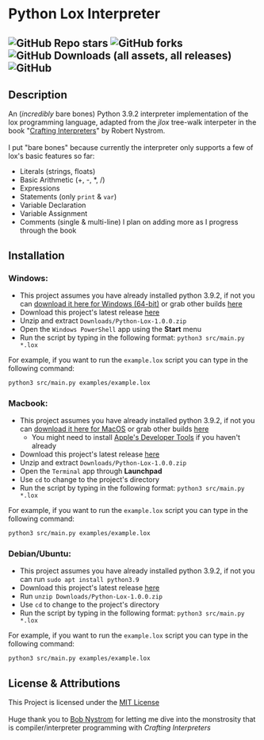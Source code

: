 # Python Lox Interpreter
![GitHub Repo stars](https://img.shields.io/github/stars/Soup-5/Python-Lox)
![GitHub forks](https://img.shields.io/github/forks/Soup-5/Python-Lox)
![GitHub Downloads (all assets, all releases)](https://img.shields.io/github/downloads/Soup-5/Python-Lox/total)
![GitHub](https://img.shields.io/github/license/Soup-5/Python-Lox)
---

## Description

An (*incredibly* bare bones) Python 3.9.2 interpreter implementation of the lox 
programming language, adapted from the *jlox* tree-walk interpeter in the book
"[Crafting Interpreters](https://craftinginterpreters.com/)" by Robert Nystrom.\
\
I put "bare bones" because currently the interpreter only supports a few of
lox's basic features so far:
- Literals (strings, floats)
- Basic Arithmetic (+, -, *, /)
- Expressions
- Statements (only `print` & `var`)
- Variable Declaration
- Variable Assignment
- Comments (single & multi-line)
I plan on adding more as I progress through the book

## Installation

### Windows:

- This project assumes you have already installed python 3.9.2, if not you can 
  [download it here for Windows (64-bit)](https://www.python.org/ftp/python/3.9.2/python-3.9.2-amd64.exe)
  or grab other builds [here](https://www.python.org/downloads/release/python-392/)
- Download this project's latest release [here](https://github.com/Soup-5/Python-Lox/archive/refs/tags/v1.0.0.zip)
- Unzip and extract `Downloads/Python-Lox-1.0.0.zip`
- Open the `Windows PowerShell` app using the **Start** menu
- Run the script by typing in the following format: `python3 src/main.py *.lox`

For example, if you want to run the `example.lox` script you can type in the following command:
```bash
python3 src/main.py examples/example.lox
```

### Macbook:

- This project assumes you have already installed python 3.9.2, if not you can 
  [download it here for MacOS](https://www.python.org/ftp/python/3.9.2/python-3.9.2-macos11.pkg)
  or grab other builds [here](https://www.python.org/downloads/release/python-392/)
    - You might need to install [Apple's Developer Tools](https://developer.apple.com/xcode/resources/)
      if you haven't already
- Download this project's latest release [here](https://github.com/Soup-5/Python-Lox/archive/refs/tags/v1.0.0.zip)
- Unzip and extract `Downloads/Python-Lox-1.0.0.zip`
- Open the `Terminal` app through **Launchpad**
- Use `cd` to change to the project's directory
- Run the script by typing in the following format: `python3 src/main.py *.lox`

For example, if you want to run the `example.lox` script you can type in the following command:
```bash
python3 src/main.py examples/example.lox
```

### Debian/Ubuntu:

- This project assumes you have already installed python 3.9.2, if not you can
  run `sudo apt install python3.9`
- Download this project's latest release [here](https://github.com/Soup-5/Python-Lox/archive/refs/tags/v1.0.0.zip)
- Run `unzip Downloads/Python-Lox-1.0.0.zip`
- Use `cd` to change to the project's directory
- Run the script by typing in the following format: `python3 src/main.py *.lox`

For example, if you want to run the `example.lox` script you can type in the following command:
```bash
python3 src/main.py examples/example.lox
```

## License & Attributions

This Project is licensed under the [MIT License](https://opensource.org/license/mit/)\
\
Huge thank you to [Bob Nystrom](https://github.com/munificent) for letting me dive
into the monstrosity that is compiler/interpreter programming with *Crafting Interpreters*
